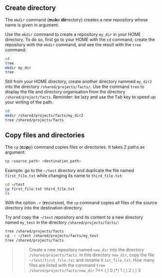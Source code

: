 ## Create directory

The `mkdir` command (**m**a**k**e **dir**rectory) creates a new repository whose name is given in argument.

Use the `mkdir` command to create a repository `my_dir` in your HOME directory. To do so, first go to your HOME with the `cd` command, create the repository with the `mkdir` command, and see the result with the `tree` command:

```bash
cd
tree
mkdir my_dir
tree
```

Still from your HOME directory, create another directory nammed `my_dir2` into the directory `/shared/projects/facts/`. 
Use the command `tree` to display the file and directory organisation from the directory `/shared/project/facts`. Reminder: be lazy and use the <kbd>Tab</kbd> key to speed up your writing of the path.

```bash
cd
mkdir /shared/projects/facts/my_dir2
tree /shared/projects/facts
```
## Copy files and directories

The `cp` (**c**o**p**y) command copies files or directories. It takes 2 paths as argument:

```bash
cp <source_path> <destination_path>
```

Example: go to the `~/test` directory and duplicate the file named `first_file.txt` while changing its name to `third_file.txt`:

```bash
cd ~/test
cp first_file.txt third_file.txt
ls 
```

With the option `-r` (**r**ecursive), the `cp` command copies all files of the source directory into the destination directory.

Try and copy the `~/test` repository and its content to a new directory named `my_test` in the directory `/shared/projects/facts/`:

```bash
tree /shared/projects/facts
cp -r ~/test /shared/projects/facts/my_test
tree /shared/projects/facts
```

>>Create a new repository named `new_dir` into the directory `/shared/projects/facts`. In this directory `new_dir`, copy the file `~/test/first_file.txt` and rename it `1st_file.txt`. How many files are listed with the command `tree /shared/projects/facts/new_dir` ?<<
( ) 0
(*) 1
( ) 2
( ) 3


